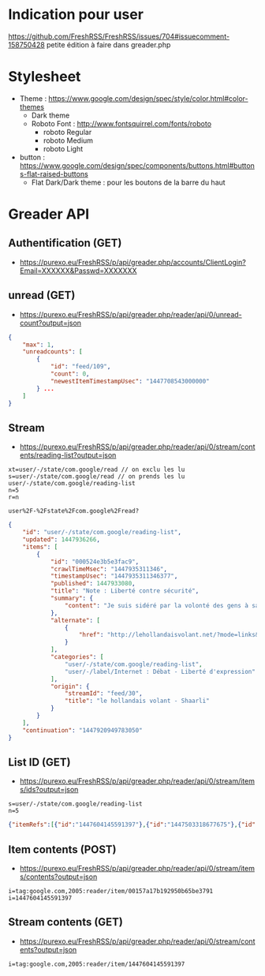 # Indication pour user
https://github.com/FreshRSS/FreshRSS/issues/704#issuecomment-158750428
petite édition à faire dans greader.php

# Stylesheet
- Theme : https://www.google.com/design/spec/style/color.html#color-themes
    - Dark theme
    - Roboto Font : http://www.fontsquirrel.com/fonts/roboto
        - roboto Regular
        - roboto Medium
        - roboto Light
- button : https://www.google.com/design/spec/components/buttons.html#buttons-flat-raised-buttons
    - Flat Dark/Dark theme : pour les boutons de la barre du haut

# Greader API

## Authentification (GET)
- https://purexo.eu/FreshRSS/p/api/greader.php/accounts/ClientLogin?Email=XXXXXX&Passwd=XXXXXXX
## unread (GET)
- https://purexo.eu/FreshRSS/p/api/greader.php/reader/api/0/unread-count?output=json

```json
{
    "max": 1,
    "unreadcounts": [
        {
            "id": "feed/109",
            "count": 0,
            "newestItemTimestampUsec": "1447708543000000"
        } ...
    ]
}
```

## Stream
- https://purexo.eu/FreshRSS/p/api/greader.php/reader/api/0/stream/contents/reading-list?output=json

```
xt=user/-/state/com.google/read // on exclu les lu
s=user/-/state/com.google/read // on prends les lu
user/-/state/com.google/reading-list
n=5
r=n

user%2F-%2Fstate%2Fcom.google%2Fread?
```

```json
{
    "id": "user/-/state/com.google/reading-list",
    "updated": 1447936266,
    "items": [
        {
            "id": "000524e3b5e3fac9",
            "crawlTimeMsec": "1447935311346",
            "timestampUsec": "1447935311346377",
            "published": 1447933080,
            "title": "Note : Liberté contre sécurité",
            "summary": {
                "content": "Je suis sidéré par la volonté des gens à sacrifier leurs libertés sur l'autel du terrorisme. Comme si vivre dans un état policier était préférable à subir des attentats. <br>\nBen vous savez quoi ? Les réfugiés fuient un état policier. Vous voulez les accompagner pour les y renvoyer ? <br><br><br>\nAlors donner un cadre législatif adapté et moderne pour permettre aux services anti-terroristes de faire leur boulot, oui, à 100%.<br><br>\nMais leur donner les plein pouvoirs afin de bafouer les libertés et les droits de tout le monde, non.<br><br>\nIl y a d'autres façons de faire, peut-être déjà en augmentant l'efficacité et le nombre de tribunaux, histoire que les perquisition et les condamnations soient plus rapides et ne mettent pas 3 ans pour se faire.<br><br>\nBien sûr, ça coutera plus cher et sera plus compliqué, mais c'est le prix à payer pour vivre en démocratie plutôt que dans un état policier.<br><br>\n(mais j'imagine que chacun a ses priorités)"
            },
            "alternate": [
                {
                    "href": "http://lehollandaisvolant.net/?mode=links&amp;id=20151119123833"
                }
            ],
            "categories": [
                "user/-/state/com.google/reading-list",
                "user/-/label/Internet : Débat - Liberté d'expression"
            ],
            "origin": {
                "streamId": "feed/30",
                "title": "le hollandais volant - Shaarli"
            }
        }
    ],
    "continuation": "1447920949783050"
}
```

## List ID (GET)
- https://purexo.eu/FreshRSS/p/api/greader.php/reader/api/0/stream/items/ids?output=json

```
s=user/-/state/com.google/reading-list
n=5
```

```json
{"itemRefs":[{"id":"1447604145591397"},{"id":"1447503318677675"},{"id":"1447499711565370"},{"id":"1447449313580180"},{"id":"1447341310807494"}]}
```

## Item contents (POST)
- https://purexo.eu/FreshRSS/p/api/greader.php/reader/api/0/stream/items/contents?output=json

```
i=tag:google.com,2005:reader/item/00157a17b192950b65be3791
i=1447604145591397
```

## Stream contents (GET)
- https://purexo.eu/FreshRSS/p/api/greader.php/reader/api/0/stream/contents?output=json

```
i=tag:google.com,2005:reader/item/1447604145591397
```
